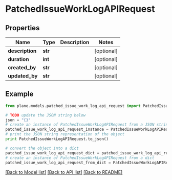 # PatchedIssueWorkLogAPIRequest


## Properties
Name | Type | Description | Notes
------------ | ------------- | ------------- | -------------
**description** | **str** |  | [optional] 
**duration** | **int** |  | [optional] 
**created_by** | **str** |  | [optional] 
**updated_by** | **str** |  | [optional] 

## Example

```python
from plane.models.patched_issue_work_log_api_request import PatchedIssueWorkLogAPIRequest

# TODO update the JSON string below
json = "{}"
# create an instance of PatchedIssueWorkLogAPIRequest from a JSON string
patched_issue_work_log_api_request_instance = PatchedIssueWorkLogAPIRequest.from_json(json)
# print the JSON string representation of the object
print PatchedIssueWorkLogAPIRequest.to_json()

# convert the object into a dict
patched_issue_work_log_api_request_dict = patched_issue_work_log_api_request_instance.to_dict()
# create an instance of PatchedIssueWorkLogAPIRequest from a dict
patched_issue_work_log_api_request_from_dict = PatchedIssueWorkLogAPIRequest.from_dict(patched_issue_work_log_api_request_dict)
```
[[Back to Model list]](../README.md#documentation-for-models) [[Back to API list]](../README.md#documentation-for-api-endpoints) [[Back to README]](../README.md)



